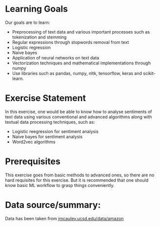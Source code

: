 # Learning Goals

Our goals are to learn:

* Preprocessing of text data and various important processes such as tokenization and stemming
* Regular expressions through stopwords removal from text
* Logistic regression
* Naive bayes
* Application of neural networks on text data
* Vectorization techniques and mathematical implementations through numpy
* Use libraries such as pandas, numpy, nltk, tensorflow, keras and scikit-learn.

# Exercise Statement

In this exercise, one would be able to know how to analyse sentiments of text data using various conventional and advanced algorithms along with textual data processing techniques, such as:

* Logistic reegression for sentiment analysis
* Naive bayes for sentiment analysis
* Word2vec algorithms

# Prerequisites

This exercise goes from basic methods to advanced ones, so there are no hard requisites for this exercise. But it is recommended that one should know basic ML workflow to grasp things conveniently.

# Data source/summary:

Data has been taken from [jmcauley.ucsd.edu/data/amazon](http://jmcauley.ucsd.edu/data/amazon/)

